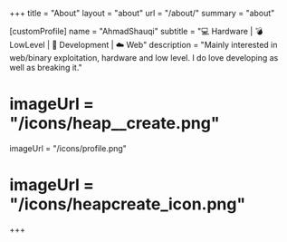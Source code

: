 +++
title = "About"
layout = "about"
url = "/about/"
summary = "about"

[customProfile]
name = "AhmadShauqi"
subtitle = "💻 Hardware | 💣 LowLevel | 🚀 Development | ☁️ Web"
description = "Mainly interested in web/binary exploitation, hardware and low level. I do love developing as well as breaking it."
# imageUrl = "/icons/heap__create.png"
imageUrl = "/icons/profile.png"
# imageUrl = "/icons/heapcreate_icon.png"
+++
